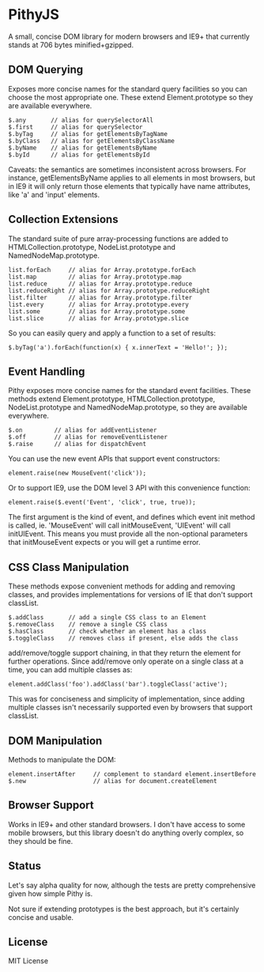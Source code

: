 # PithyJS

A small, concise DOM library for modern browsers and IE9+ that currently
stands at 706 bytes minified+gzipped.

## DOM Querying

Exposes more concise names for the standard query facilities so you can
choose the most appropriate one. These extend Element.prototype so they
are available everywhere.

    $.any       // alias for querySelectorAll
    $.first     // alias for querySelector
    $.byTag     // alias for getElementsByTagName
    $.byClass   // alias for getElementsByClassName
    $.byName    // alias for getElementsByName
    $.byId      // alias for getElementsById

Caveats: the semantics are sometimes inconsistent across browsers.
For instance, getElementsByName applies to all elements in most
browsers, but in IE9 it will only return those elements that typically
have name attributes, like 'a' and 'input' elements.

## Collection Extensions

The standard suite of pure array-processing functions are added
to HTMLCollection.prototype, NodeList.prototype and
NamedNodeMap.prototype.

    list.forEach     // alias for Array.prototype.forEach
    list.map         // alias for Array.prototype.map
    list.reduce      // alias for Array.prototype.reduce
    list.reduceRight // alias for Array.prototype.reduceRight
    list.filter      // alias for Array.prototype.filter
    list.every       // alias for Array.prototype.every
    list.some        // alias for Array.prototype.some
    list.slice       // alias for Array.prototype.slice

So you can easily query and apply a function to a set of results:

    $.byTag('a').forEach(function(x) { x.innerText = 'Hello!'; });

## Event Handling

Pithy exposes more concise names for the standard event facilities. These
methods extend Element.prototype, HTMLCollection.prototype,
NodeList.prototype and NamedNodeMap.prototype, so they are available
everywhere.

    $.on         // alias for addEventListener
    $.off        // alias for removeEventListener
    $.raise      // alias for dispatchEvent

You can use the new event APIs that support event constructors:

    element.raise(new MouseEvent('click'));

Or to support IE9, use the DOM level 3 API with this convenience
function:

    element.raise($.event('Event', 'click', true, true));

The first argument is the kind of event, and defines which event init
method is called, ie. 'MouseEvent' will call initMouseEvent, 'UIEvent'
will call initUIEvent. This means you must provide all the non-optional
parameters that initMouseEvent expects or you will get a runtime error.

## CSS Class Manipulation

These methods expose convenient methods for adding and removing classes,
and provides implementations for versions of IE that don't support classList.

    $.addClass       // add a single CSS class to an Element
    $.removeClass    // remove a single CSS class
    $.hasClass       // check whether an element has a class
    $.toggleClass    // removes class if present, else adds the class

add/remove/toggle support chaining, in that they return the element for
further operations. Since add/remove only operate on a single class at a
time, you can add multiple classes as:

    element.addClass('foo').addClass('bar').toggleClass('active');

This was for conciseness and simplicity of implementation, since adding
multiple classes isn't necessarily supported even by browsers that
support classList.

## DOM Manipulation

Methods to manipulate the DOM:

    element.insertAfter     // complement to standard element.insertBefore
    $.new                   // alias for document.createElement

## Browser Support

Works in IE9+ and other standard browsers. I don't have access to some
mobile browsers, but this library doesn't do anything overly complex,
so they should be fine.

## Status

Let's say alpha quality for now, although the tests are pretty
comprehensive given how simple Pithy is.

Not sure if extending prototypes is the best approach, but it's certainly
concise and usable.

## License

MIT License